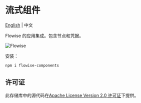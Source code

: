 <!-- markdownlint-disable MD030 -->

# 流式组件

[English](./README.md) | 中文

Flowise 的应用集成。包含节点和凭据。

![Flowise](https://github.com/FlowiseAI/Flowise/blob/main/images/flowise_agentflow.gif?raw=true)

安装：

```bash
npm i flowise-components
```

## 许可证

此存储库中的源代码在[Apache License Version 2.0 许可证](https://github.com/FlowiseAI/Flowise/blob/master/LICENSE.md)下提供。
